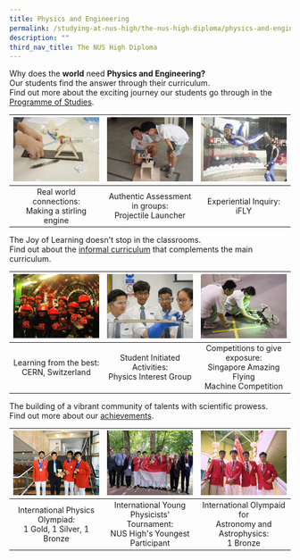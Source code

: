 ```yaml
---
title: Physics and Engineering
permalink: /studying-at-nus-high/the-nus-high-diploma/physics-and-engineering/
description: ""
third_nav_title: The NUS High Diploma
---
```

Why does the **world** need **Physics and Engineering?**<br>
Our students find the answer through their curriculum.<br>
Find out more about the exciting journey our students go through in the <a href="/studying-at-nus-high/the-nus-high-diploma/programme-of-studies/"> Programme of Studies</a>.

<table>
	<thead>
		<tr>
			<th style="width: 33%; align: center">
				<a href="/physics-and-engineering/wonderment-in-the-classroom/">
					<img src="/images/Physics/physics1.png" style="max-width: 100%; max-height:100%" >
				</a>
			</th>
			<th style="width: 33%; align: center">
				<a href="/physics-and-engineering/wonderment-in-the-classroom/">
				<img src="/images/Physics/physics2.png" style="max-width: 100%; max-heigth: 100%" >
				</a>
			</th>
			<th style="width: 33%;align: center">
				<a href="/physics-and-engineering/wonderment-in-the-classroom/">
				<img src="/images/Physics/physics3.png" style="max-width: 100%; max-heigth: 100%">
				</a>
			</th>
		</tr>
	</thead>
	<tbody>
		<tr>
			<td style="text-align:center" > 
			Real world connections:<br>Making a stirling engine
			</td>
			<td style="text-align:center" >
			Authentic Assessment in groups:<br>Projectile Launcher
			</td>
			<td style="text-align:center">
			Experiential Inquiry:<br>iFLY
			</td>
		</tr>
	</tbody>
</table>

The Joy of Learning doesn't stop in the classrooms.<br>
Find out about the  <a href="/physics-and-engineering/beyond-the-classroom/">informal curriculum</a> that complements the main curriculum. 

<table>
	<thead>
		<tr>
			<th style="width: 33%; align: center">
				<a href="/physics-and-engineering/beyond-the-classroom/">
					<img src="/images/Physics/physics4.png" style="max-width: 100%; max-height:100%" >
				</a>
			</th>
			<th style="width: 33%; align: center">
				<a href="/physics-and-engineering/beyond-the-classroom/">
					<img src="/images/Physics/physics5.png" style="max-width: 100%; max-heigth: 100%" >
				</a>
			</th>
			<th style="width: 33%;align: center">
				<a href="/physics-and-engineering/beyond-the-classroom/">
					<img src="/images/Physics/physics6.png" style="max-width: 100%; max-heigth: 100%">
				</a>
			</th>
		</tr>
	</thead>
	<tbody>
		<tr>
			<td style="text-align:center" > 
			 Learning from the best:<br>CERN, Switzerland
			</td>
			<td style="text-align:center" >
			Student Initiated Activities:<br>Physics Interest Group
			</td>
			<td style="text-align:center">
			Competitions to give exposure:<br>Singapore Amazing Flying<br>Machine Competition
			</td>
		</tr>
	</tbody>
</table>


The building of a vibrant community of talents with scientific prowess.<br>
Find out more about our <a href="/our-dna/achievements/2022/">achievements</a>.


<table>
	<thead>
		<tr>
			<th style="width: 33%; align: center">
				<a href="/our-dna/achievements/2022/">
					<img src="/images/Physics/physics7.png" style="max-width: 100%; max-height:100%" >
				</a>
			</th>
			<th style="width: 33%; align: center">
				<a href="/our-dna/achievements/2022/">
					<img src="/images/Physics/physics8.png" style="max-width: 100%; max-heigth: 100%" >
				</a>
			</th>
			<th style="width: 33%;align: center">
				<a href="/our-dna/achievements/2022/">
					<img src="/images/Physics/physics9.png" style="max-width: 100%; max-heigth: 100%">
				</a>
			</th>
		</tr>
	</thead>
	<tbody>
		<tr>
			<td style="text-align:center" > 
			 International Physics Olympiad:<br>1 Gold, 1 Silver, 1 Bronze
			</td>
			<td style="text-align:center" >
			International Young Physicists' Tournament:<br>NUS High's Youngest Participant
			</td>
			<td style="text-align:center">
			International Olympaid for<br>Astronomy and Astrophysics:<br>1 Bronze
			</td>
		</tr>
	</tbody>
</table>